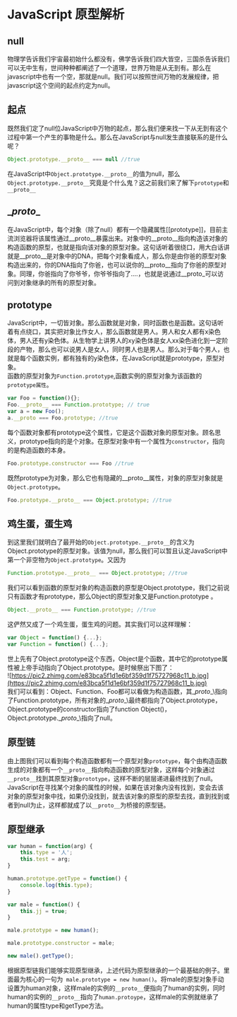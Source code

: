 # JavaScript 原型解析

## null
物理学告诉我们宇宙最初始什么都没有，佛学告诉我们四大皆空，三国杀告诉我们可以无中生有，世间种种都阐述了一个道理，世界万物是从无到有。那么在javascript中也有一个空，那就是null。我们可以按照世间万物的发展规律，把javascript这个空间的起点约定为null。

## 起点
既然我们定了null位JavaScript中万物的起点，那么我们便来找一下从无到有这个过程中第一个产生的事物是什么。那么在JavaScript与null发生直接联系的是什么呢？
```javascript
Object.prototype.__proto__ === null //true
```
在JavaScript中`Object.prototype.__proto__`的值为null，那么`Object.prototype.__proto__`究竟是个什么鬼？这之前我们来了解下`prototype`和`__proto__`

## \__proto__

在JavaScript中，每个对象（除了null）都有一个隐藏属性[[prototype]]，目前主流浏览器将该属性通过\__proto\__暴露出来。对象中的\__proto\__指向构造该对象的构造函数的原型，也就是指向该对象的原型对象。这句话听着很绕口，用大白话讲就是\__proto\__是对象中的DNA，把每个对象看成人，那么你是由你爸的原型对象构造出来的，你的DNA指向了你爸，也可以说你的\__proto\__指向了你爸的原型对象。同理，你爸指向了你爷爷，你爷爷指向了....，也就是说通过\__proto\_可以访问到对象继承的所有的原型对象。

## prototype
JavaScript中，一切皆对象。那么函数就是对象，同时函数也是函数。这句话听着有点绕口，其实把对象比作女人，那么函数就是男人。男人和女人都有x染色体，男人还有y染色体。从生物学上讲男人的xy染色体是女人xx染色进化到一定阶段的产物，那么也可以说男人是女人，同时男人也是男人。那么对于每个男人，也就是每个函数实例，都有独有的y染色体，在JavaScript就是prototype，原型对象。  
函数的原型对象为`Function.prototype`,函数实例的原型对象为该函数的`prototype属性`。
```javascript
var Foo = function(){};
Foo.__proto__ === Function.prototype; // true
var a = new Foo();
a.__proto === Foo.prototype; //true
```
每个函数对象都有prototype这个属性，它是这个函数对象的原型对象。顾名思义，prototype指向的是个对象。在原型对象中有一个属性为`constructor`，指向的是构造函数的本身。
```javascript
Foo.prototype.constructor === Foo //true
```
既然prototype为对象，那么它也有隐藏的\__proto\__属性，对象的原型对象就是`Object.prototype`。
```javascript
Foo.prototype.__proto__ === Object.prototype; //true
```

## 鸡生蛋，蛋生鸡
到这里我们就明白了最开始的`Object.prototype.__proto__`的含义为Object.prototype的原型对象。该值为null，那么我们可以暂且认定JavaScript中第一个非空物为`Object.prototype`。又因为  
```javascript
Function.prototype.__proto__ === Object.prototype; //true
```
我们可以看到函数的原型对象的构造函数的原型是Object.prototype，我们之前说只有函数才有prototype，那么Object的原型对象又是Function.prototype 。  
```javascript
Object.__proto__ === Function.prototype; //true
```
这俨然又成了一个鸡生蛋，蛋生鸡的问题。其实我们可以这样理解：
```javascript
var Object = function() {...};
var Function = function() {...};
```
世上先有了Object.prototype这个东西，Object是个函数，其中它的prototype属性被上帝手动指向了Object.prototype。是时候祭出下图了：  
![https://pic2.zhimg.com/e83bca5f1d1e6bf359d1f75727968c11_b.jpg](https://pic2.zhimg.com/e83bca5f1d1e6bf359d1f75727968c11_b.jpg)  
我们可以看到：Object、Function、Foo都可以看做为构造函数，其\__proto__\指向了Function.prototype，所有对象的\__proto__\最终都指向了Object.prototype，Object.prototype的constructor指向了function Object()，Object.prototype.\__proto__\指向了null。

## 原型链
由上图我们可以看到每个构造函数都有一个原型对象`prototype`，每个由构造函数生成的对象都有一个`__proto__`指向构造函数的原型对象，这样每个对象通过`__proto__`找到其原型对象`prototype`，这样不断的层层递进最终找到了null。JavaScript在寻找某个对象的属性的时候，如果在该对象内没有找到，变会去该对象的原型对象中找，如果仍没找到，就去该对象的原型的原型去找，直到找到或者到null为止，这样都就成了以`__proto__`为桥接的原型链。

## 原型继承

```javascript
var human = function(arg) {
	this.type = '人';
	this.test = arg;
}

human.prototype.getType = function() {
	console.log(this.type);
}

var male = function() {
	this.jj = true;
}

male.prototype = new human();

male.prototype.constructor = male;

new male().getType();
```

根据原型链我们能够实现原型继承，上述代码为原型继承的一个最基础的例子。里面最为核心的一句为`
male.prototype = new human()`。将male的原型对象手动设置为human对象，这样male的实例的`__proto__`便指向了human的实例，同时human的实例的`__proto__`指向了`human.protoype`，这样male的实例就继承了human的属性type和getType方法。
